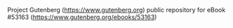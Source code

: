 Project Gutenberg (https://www.gutenberg.org) public repository for
eBook #53163 (https://www.gutenberg.org/ebooks/53163)
